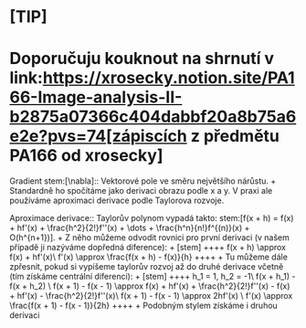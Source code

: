 [TIP]
====
Doporučuju kouknout na shrnutí v link:https://xrosecky.notion.site/PA166-Image-analysis-II-b2875a07366c404dabbf20a8b75a6e2e?pvs=74[zápiscích z předmětu PA166 od xrosecky]
====


Gradient stem:[\nabla]::
Vektorové pole ve směru největšího nárůstu.
+
Standardně ho spočítáme jako derivaci obrazu podle x a y. V praxi ale používáme aproximaci derivace podle Taylorova rozvoje.

Aproximace derivace::
Taylorův polynom vypadá takto: stem:[f(x + h) = f(x) + hf'(x) + \frac{h^2}{2!}f''(x) + \dots + \frac{h^n}{n!}f^{(n)}(x) + O(h^{n+1})].
+
Z něho můžeme odvodit rovnici pro první derivaci (v našem případě ji nazýváme dopředná diference):
+
[stem]
++++
f(x + h) \approx f(x) + hf'(x)\\
f'(x) \approx \frac{f(x + h) - f(x)}{h}
++++
+
Tu můžeme dále zpřesnit, pokud si vypíšeme taylorův rozvoj až do druhé derivace včetně (tím získáme centrální diferenci):
+
[stem]
++++
h_1 = 1, h_2 = -1\\
f(x + h_1) - f(x + h_2) \\
f(x + 1) - f(x - 1) \approx f(x) + hf'(x) + \frac{h^2}{2!}f''(x) - f(x) + hf'(x) - \frac{h^2}{2!}f''(x)\\
f(x + 1) - f(x - 1) \approx 2hf'(x) \\
f'(x) \approx \frac{f(x + 1) - f(x - 1)}{2h}
++++
+
Podobným stylem získáme i druhou derivaci